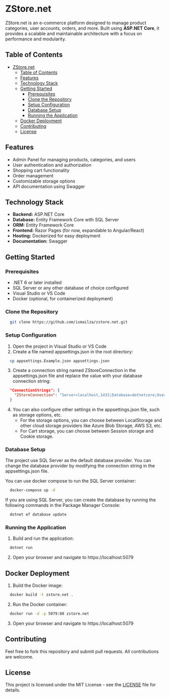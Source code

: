 # ZStore.net

ZStore.net is an e-commerce platform designed to manage product categories, user accounts, orders, and more. Built using **ASP.NET Core**, it provides a scalable and maintainable architecture with a focus on performance and modularity.

## Table of Contents
- [ZStore.net](#zstorenet)
  - [Table of Contents](#table-of-contents)
  - [Features](#features)
  - [Technology Stack](#technology-stack)
  - [Getting Started](#getting-started)
    - [Prerequisites](#prerequisites)
    - [Clone the Repository](#clone-the-repository)
    - [Setup Configuration](#setup-configuration)
    - [Database Setup](#database-setup)
    - [Running the Application](#running-the-application)
  - [Docker Deployment](#docker-deployment)
  - [Contributing](#contributing)
  - [License](#license)

## Features
- Admin Panel for managing products, categories, and users
- User authentication and authorization
- Shopping cart functionality
- Order management
- Customizable storage options
- API documentation using Swagger

## Technology Stack
- **Backend:** ASP.NET Core
- **Database:** Entity Framework Core with SQL Server
- **ORM:** Entity Framework Core
- **Frontend:** Razor Pages (for now, expandable to Angular/React)
- **Hosting:** Dockerized for easy deployment
- **Documentation:** Swagger

## Getting Started

### Prerequisites
- .NET 6 or later installed
- SQL Server or any other database of choice configured
- Visual Studio or VS Code
- Docker (optional, for containerized deployment)

### Clone the Repository
  ```bash
    git clone https://github.com/ismailza/zstore.net.git
  ```
### Setup Configuration
1. Open the project in Visual Studio or VS Code
2. Create a file named appsettings.json in the root directory:
  ```bash
    cp appsettings.Example.json appsettings.json
  ```
3. Create a connection string named ZStoreConnection in the appsettings.json file and replace the value with your database connection string:
  ```json
    "ConnectionStrings": {
      "ZStoreConnection": "Server=localhost,1433;Database=dotnetcore;User Id=sa;Password=;Trusted_Connection=True;TrustServerCertificate=True;Integrated Security=False;MultipleActiveResultSets=true"
    }
  ```
4. You can also configure other settings in the appsettings.json file, such as storage options, etc.
   - For the storage options, you can choose between LocalStorage and other cloud storage providers like Azure Blob Storage, AWS S3, etc.
   - For Cart storage, you can choose between Session storage and Cookie storage.

### Database Setup
The project use SQL Server as the default database provider. You can change the database provider by modifying the connection string in the appsettings.json file.

You can use docker compose to run the SQL Server container:
  ```bash
    docker-compose up -d
  ```
If you are using SQL Server, you can create the database by running the following commands in the Package Manager Console:
  ```bash
    dotnet ef database update
  ```

### Running the Application
1. Build and run the application:
  ```bash
    dotnet run
  ```
2. Open your browser and navigate to https://localhost:5079

## Docker Deployment
1. Build the Docker image:
  ```bash
    docker build -t zstore.net .
  ```
2. Run the Docker container:
  ```bash
    docker run -d -p 5079:80 zstore.net
  ```
3. Open your browser and navigate to https://localhost:5079

## Contributing
Feel free to fork this repository and submit pull requests. All contributions are welcome.

## License
This project is licensed under the MIT License - see the [LICENSE](LICENSE) file for details.
